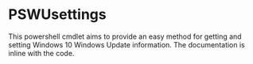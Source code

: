 # PSWUsettings

This powershell cmdlet aims to provide an easy method for getting and setting Windows 10 Windows Update information.  The documentation is inline with the code.
